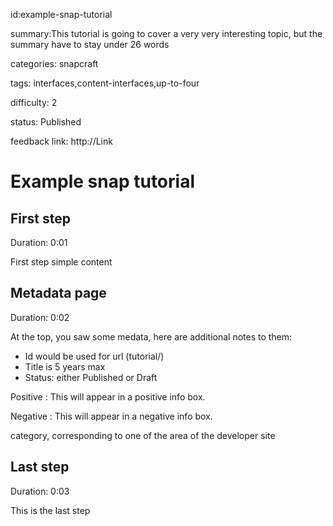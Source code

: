 id:example-snap-tutorial

summary:This tutorial is going to cover a very very interesting topic, but the summary have to stay under 26 words

categories: snapcraft

tags: interfaces,content-interfaces,up-to-four

difficulty: 2

status: Published

feedback link: http://Link

# Example snap tutorial

## First step
Duration: 0:01

First step simple content

## Metadata page
Duration: 0:02

At the top, you saw some medata, here are additional notes to them:
* Id would be used for url (tutorial/<id>)
* Title is 5 years max
* Status: either Published or Draft

Positive
: This will appear in a positive info box.

Negative
: This will appear in a negative info box.

category, corresponding to one of the area of the developer site

## Last step
Duration: 0:03

This is the last step
